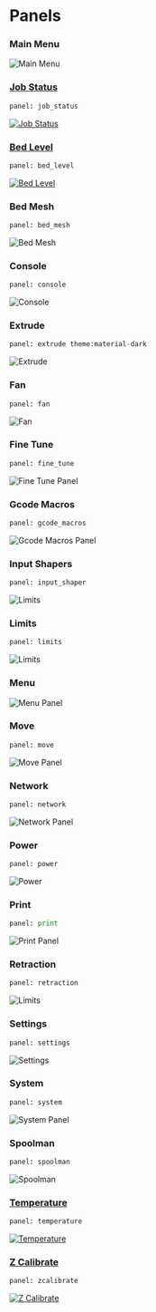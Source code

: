 # Panels

### Main Menu
![Main Menu](img/panels/main_panel.png)

### [Job Status](Panels/Job_status.md)
```py
panel: job_status
```
[![Job Status](img/panels/job_status.png)](Panels/Job_status.md)

### [Bed Level](Panels/Screws.md)
```py
panel: bed_level
```
[![Bed Level](img/panels/bed_level.png)](Panels/Screws.md)

### Bed Mesh
```py
panel: bed_mesh
```
![Bed Mesh](img/panels/bed_mesh.png)

### Console
```py
panel: console
```
![Console](img/panels/console.png)

### Extrude
```py
panel: extrude theme:material-dark
```
![Extrude](img/panels/extrude.png)

### Fan
```py
panel: fan
```
![Fan](img/panels/fan.png)

### Fine Tune
```py
panel: fine_tune
```
![Fine Tune Panel](img/panels/fine_tune.png)

### Gcode Macros
```py
panel: gcode_macros
```
![Gcode Macros Panel](img/panels/gcode_macros.png)

### Input Shapers
```py
panel: input_shaper
```
![Limits](img/panels/input_shaper.png)

### Limits
```py
panel: limits
```
![Limits](img/panels/limits.png)

### Menu
![Menu Panel](img/panels/menu.png)

### Move
```py
panel: move
```
![Move Panel](img/panels/move.png)

### Network
```py
panel: network
```
![Network Panel](img/panels/network.png)

### Power
```py
panel: power
```
![Power](img/panels/power.png)

### Print
```py
panel: print
```
![Print Panel](img/panels/print.png)

### Retraction
```py
panel: retraction
```
![Limits](img/panels/retraction.png)

### Settings
```py
panel: settings
```
![Settings](img/panels/settings.png)

### System
```py
panel: system
```
![System Panel](img/panels/system.png)

### Spoolman
```py
panel: spoolman
```
![Spoolman](img/panels/spoolman.png)

### [Temperature](Panels/Temperature.md)
```py
panel: temperature
```
[![Temperature](img/panels/temperature.png)](Panels/Temperature.md)

### [Z Calibrate](Panels/Zcalibrate.md)
```py
panel: zcalibrate
```
[![Z Calibrate](img/panels/zcalibrate.png)](Panels/Zcalibrate.md)
